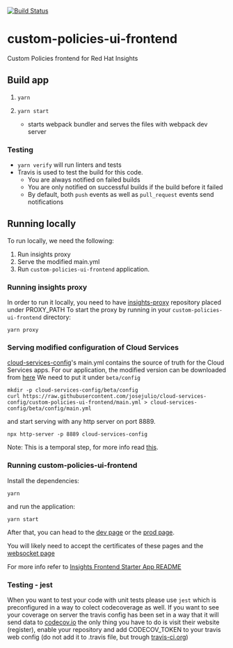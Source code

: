 [![Build Status](https://travis-ci.org/RedHatInsights/custom-policies-ui-frontend.svg?branch=master)](https://travis-ci.org/RedHatInsights/custom-policies-ui-frontend)

# custom-policies-ui-frontend

Custom Policies frontend for Red Hat Insights


## Build app

1. ```yarn```

2. ```yarn start```
    - starts webpack bundler and serves the files with webpack dev server

### Testing

- `yarn verify` will run linters and tests
- Travis is used to test the build for this code.
  - You are always notified on failed builds
  - You are only notified on successful builds if the build before it failed
  - By default, both `push` events as well as `pull_request` events send notifications

## Running locally

To run locally, we need the following:

1. Run insights proxy
2. Serve the modified main.yml
3. Run `custom-policies-ui-frontend` application.

### Running insights proxy

In order to run it locally, you need to have
[insights-proxy](https://github.com/RedHatInsights/insights-proxy) repository placed under PROXY_PATH
To start the proxy by running in your `custom-policies-ui-frontend` directory:

```shell
yarn proxy
```

### Serving modified configuration of Cloud Services

[cloud-services-config](https://github.com/RedHatInsights/cloud-services-config)'s main.yml contains
the source of truth for the Cloud Services apps. For our application, the modified version can
be downloaded from
[here](https://github.com/josejulio/cloud-services-config/blob/custom-policies-ui-frontend/main.yml)
We need to put it under `beta/config`

```shell
mkdir -p cloud-services-config/beta/config
curl https://raw.githubusercontent.com/josejulio/cloud-services-config/custom-policies-ui-frontend/main.yml > cloud-services-config/beta/config/main.yml
```

and start serving with any http server on port 8889.

```shell
npx http-server -p 8889 cloud-services-config
```

Note: This is a temporal step, for more info read
[this](https://github.com/RedHatInsights/cloud-services-config#testing-your-changes-locally).


### Running custom-policies-ui-frontend

Install the dependencies:

```shell
yarn
```

and run the application:

```shell
yarn start
```

After that, you can head to the [dev page](https://ci.foo.redhat.com:1337/beta/insights/custom-policies) or
the [prod page](https://prod.foo.redhat.com:1337/beta/insights/custom-policies).

You will likely need to accept the certificates of these pages and the
[websocket page](https://localhost:8002/sockjs-node/info?t=1574304329025)

For more info refer to [Insights Frontend Starter App README](https://github.com/RedHatInsights/insights-frontend-starter-app/blob/master/README.md)

### Testing - jest

When you want to test your code with unit tests please use `jest` which is preconfigured in a way to colect codecoverage as well. If you want to see your coverage on server the travis config has been set in a way that it will send data to [codecov.io](https://codecov.io) the only thing you have to do is visit their website (register), enable your repository and add CODECOV_TOKEN to your travis web config (do not add it to .travis file, but trough [travis-ci.org](https://travis-ci.org/))
